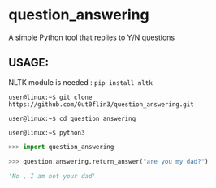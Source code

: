 # question_answering
A simple Python tool that replies to Y/N questions

## USAGE:

NLTK module is needed : `pip install nltk`

```console
user@linux:~$ git clone https://github.com/0ut0flin3/question_answering.git

user@linux:~$ cd question_answering

user@linux:~$ python3
```
```python
>>> import question_answering

>>> question.answering.return_answer("are you my dad?")

'No , I am not your dad'
```





